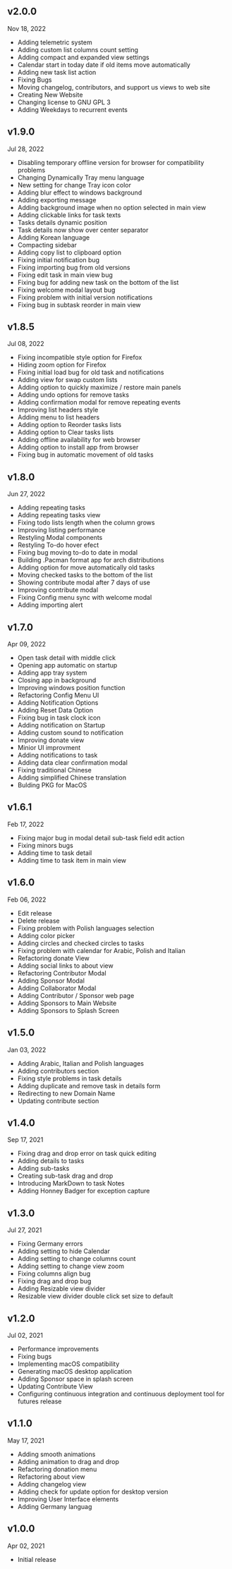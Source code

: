 ## v2.0.0
Nov 18, 2022

- Adding telemetric system
- Adding custom list columns count setting
- Adding compact and expanded view settings
- Calendar start in today date if old items move automatically
- Adding new task list action
- Fixing Bugs
- Moving changelog, contributors, and support us views to web site
- Creating New Website
- Changing license to GNU GPL 3
- Adding Weekdays to recurrent events

## v1.9.0
Jul 28, 2022

- Disabling temporary offline version for browser for compatibility problems
- Changing Dynamically Tray menu language
- New setting for change Tray icon color
- Adding blur effect to windows background
- Adding exporting message
- Adding background image when no option selected in main view
- Adding clickable links for task texts
- Tasks details dynamic position
- Task details now show over center separator
- Adding Korean language
- Compacting sidebar
- Adding copy list to clipboard option
- Fixing initial notification bug
- Fixing importing bug from old versions
- Fixing edit task in main view bug
- Fixing bug for adding new task on the bottom of the list
- Fixing welcome modal layout bug
- Fixing problem with initial version notifications
- Fixing bug in subtask reorder in main view

## v1.8.5
Jul 08, 2022

- Fixing incompatible style option for Firefox
- Hiding zoom option for Firefox
- Fixing initial load bug for old task and notifications
- Adding view for swap custom lists
- Adding option to quickly maximize / restore main panels
- Adding undo options for remove tasks
- Adding confirmation modal for remove repeating events
- Improving list headers style
- Adding menu to list headers
- Adding option to Reorder tasks lists
- Adding option to Clear tasks lists
- Adding offline availability for web browser
- Adding option to install app from browser
- Fixing bug in automatic movement of old tasks

## v1.8.0
Jun 27, 2022

- Adding repeating tasks
- Adding repeating tasks view
- Fixing todo lists length when the column grows
- Improving listing performance
- Restyling Modal components
- Restyling To-do hover efect
- Fixing bug moving to-do to date in modal
- Building .Pacman format app for arch distributions
- Adding option for move automatically old tasks
- Moving checked tasks to the bottom of the list
- Showing contribute modal after 7 days of use
- Improving contribute modal
- Fixing Config menu sync with welcome modal
- Adding importing alert

## v1.7.0
Apr 09, 2022

- Open task detail with middle click
- Opening app automatic on startup
- Adding app tray system
- Closing app in background
- Improving windows position function
- Refactoring Config Menu UI
- Adding Notification Options
- Adding Reset Data Option
- Fixing bug in task clock icon
- Adding notification on Startup
- Adding custom sound to notification
- Improving donate view
- Minior UI improvment
- Adding notifications to task
- Adding data clear confirmation modal
- Fixing traditional Chinese
- Adding simplified Chinese translation
- Bulding PKG for MacOS

## v1.6.1
Feb 17, 2022

- Fixing major bug in modal detail sub-task field edit action
- Fixing minors bugs
- Adding time to task detail
- Adding time to task item in main view

## v1.6.0
Feb 06, 2022

- Edit release
- Delete release
- Fixing problem with Polish languages selection
- Adding color picker
- Adding circles and checked circles to tasks
- Fixing problem with calendar for Arabic, Polish and Italian
- Refactoring donate View
- Adding social links to about view
- Refactoring Contributor Modal
- Adding Sponsor Modal
- Adding Collaborator Modal
- Adding Contributor / Sponsor web page
- Adding Sponsors to Main Website
- Adding Sponsors to Splash Screen

## v1.5.0
Jan 03, 2022

- Adding Arabic, Italian and Polish languages
- Adding contributors section
- Fixing style problems in task details
- Adding duplicate and remove task in details form
- Redirecting to new Domain Name
- Updating contribute section

## v1.4.0
Sep 17, 2021

- Fixing drag and drop error on task quick editing
- Adding details to tasks
- Adding sub-tasks
- Creating sub-task drag and drop
- Introducing MarkDown to task Notes
- Adding Honney Badger for exception capture

## v1.3.0
Jul 27, 2021

- Fixing Germany errors
- Adding setting to hide Calendar
- Adding setting to change columns count
- Adding setting to change view zoom
- Fixing columns align bug
- Fixing drag and drop bug
- Adding Resizable view divider
- Resizable view divider double click set size to default

## v1.2.0
Jul 02, 2021

- Performance improvements
- Fixing bugs
- Implementing macOS compatibility
- Generating macOS desktop application
- Adding Sponsor space in splash screen
- Updating Contribute View
- Configuring continuous integration and continuous deployment tool for futures release

## v1.1.0
May 17, 2021

- Adding smooth animations
- Adding animation to drag and drop
- Refactoring donation menu
- Refactoring about view
- Adding changelog view
- Adding check for update option for desktop version
- Improving User Interface elements
- Adding Germany languag

## v1.0.0
Apr 02, 2021

- Initial release